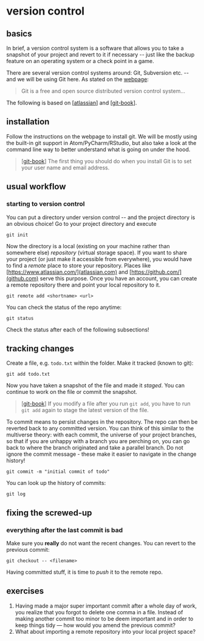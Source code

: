 # version control
## basics
In brief, a version control system is a software that allows you to take a snapshot of your project and revert to it if necessary -- just like the backup feature on an operating system or a check point in a game.

There are several version control systems around: Git, Subversion etc. -- and we will be using Git here. As stated on the [webpage](https://git-scm.com/):
> Git is a free and open source distributed version control system...

The following is based on \[[atlassian](https://www.atlassian.com/git/tutorials)\] and \[[git-book](https://git-scm.com/book/en/v2)\].

## installation
Follow the instructions on the webpage to install git. We will be mostly using the built-in git support in Atom/PyCharm/RStudio, but also take a look at the command line way to better understand what is going on under the hood.

> \[[git-book](https://git-scm.com/book/en/v2)\] The first thing you should do when you install Git is to set your user name and email address.

## usual workflow
### starting to version control
You can put a directory under version control -- and the project directory is an obvious choice! Go to your project directory and execute
```
git init
```
Now the directory is a local (existing on your machine rather than somewhere else) *repository* (virtual storage space). If you want to share your project (or just make it accessible from everywhere), you would have to find a *remote* place to store your repository. Places like [https://www.atlassian.com/](atlassian.com) and [https://github.com/](github.com) serve this purpose. Once you have an account, you can create a remote repository there and point your local repository to it.
```
git remote add <shortname> <url>
```

You can check the status of the repo anytime:
```
git status
```
Check the status after each of the following subsections!

## tracking changes
Create a file, e.g. `todo.txt` within the folder. Make it tracked (known to git):
```
git add todo.txt
```
Now you have taken a snapshot of the file and made it *staged*. You can continue to work on the file or commit the snapshot.
> \[[git-book](https://git-scm.com/book/en/v2/Git-Basics-Recording-Changes-to-the-Repository)\] If you modify a file after you run `git add`, you have to run `git add` again to stage the latest version of the file.

To commit means to persist changes in the repository. The repo can then be reverted back to any committed version. You can think of this similar to the multiverse theory: with each commit, the universe of your project branches, so that if you are unhappy with a branch you are perching on, you can go back to where the branch originated and take a parallel branch. Do not ignore the commit message - these make it easier to navigate in the change history!
```
git commit -m "initial commit of todo"
```
You can look up the history of commits:
```
git log
```

## fixing the screwed-up
### everything after the last commit is bad
Make sure you **really** do not want the recent changes. You can revert to the previous commit:
```
git checkout -- <filename>
```
Having committed stuff, it is time to *push* it to the remote repo.

## exercises
1.  Having made a major super important commit after a whole day of work, you realize that you forgot to delete one comma in a file. Instead of making another commit too minor to be deem important and in order to keep things tidy &mdash; how would you amend the previous commit?
2.  What about importing a remote repository into your local project space?

